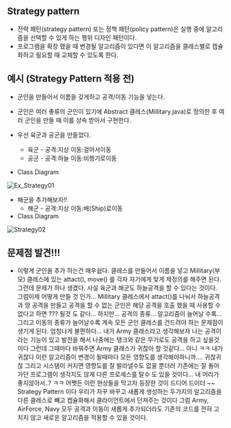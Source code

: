 ## Strategy pattern

- 전략 패턴(strategy pattern) 또는 정책 패턴(policy pattern)은 실행 중에 알고리즘을 선택할 수 있게 하는 행위 디자인 패턴이다.
- 프로그램을 확장 했을 때 변경될 알고리즘이 있다면 이 알고리즘을 클래스별로 캡슐화하고 필요할 때 교체할 수 있도록 한다.

## 예시 (Strategy Pattern 적용 전)

- 군인을 만들어서 이름을 갖게하고 공격/이동 기능을 넣는다.
- 군인은 여러 좋류의 군인이 있기에 Abstract 클레스(Millitary.java)로 정의한 후 여러 군인을 만들 때 이를 상속 받아서 구현한다.
- 우선 육군과 공군을 만들었다.
  - 육군 - 공격:지상  이동:걸어서이동    
  - 공군 - 공격:하늘  이동:비행기로이동    

- Class Diagram

![Ex_Strategy01](https://user-images.githubusercontent.com/31425312/59021442-c4c8cd00-8886-11e9-811b-e2395937ac67.PNG)

- 해군을 추가해보자!!
  - 해군 - 공격:지상  이동:배(Ship)로이동
- Class Diagram

![Strategy02](https://user-images.githubusercontent.com/31425312/59023090-fee79e00-8889-11e9-98c6-22790021ba2e.PNG)

## 문제점 발견!!!
- 이렇게 군인을 추가 하는건 매우쉽다. 클레스를 만들어서 이름을 넣고 Millitary(부모) 클레스에 있는 attact(), move() 를 각자 자기에게 맞게 제정의를 해주면 된다.
  그런데 문제가 하나 생겼다. 사실 육군과 해군도 하늘공격을 할 수 있다는 것이다.   그럼이제 어떻게 만들 것 인가... Millitary 클레스에서 attact()를 나눠서 하늘공격과
  땅 공격을 만들고 공격을 할 수 없는 군인은 해당 공격을 호출 했을 때 사용할 수 없다고 하면 ??? 될것 도 같다... 하지만... 공격의 종류... 알고리즘이 늘어날 수록...
  그리고 이동의 종류가 늘어날수록 계속 모든 군인 클레스를 건드려야 하는 문제점이 생기게 된다.  엄청나게 불편하다...
  내가 Army 클래스라고 생각해보자 나는 공격이라는 기능이 있고 발전을 해서 나중에는 탱크와 같은 무기로도 공격을 하고 싶을것이다 그런데 그때마다 바꿔주면
  Army 클래스가 귀찮아 할 것같다... 아니 ㅋㅋ 내가 귀찮다 이런 알고리즘이 변경이 될때마다 모든 영향도를 생각해야하니까.... 귀찮귀찮 그리고 시스템이 커지면
  영향도를 잘 발라낼수도 없을 뿐더러 기존에는 잘 돌아가던 프로그램이 생각지도 않게 다른 프로세스를 탈수 도 있을 것이다... 내 머리가 좋지않아서..? ㅋㅋ
  어쨋든 이런 현상들을 막고자 등장한 것이 드디어 드이더 ~~ Strategy Pattern 이다 우리가 자꾸 바꾸고 새롭게 생성하는 두가지의 알고리즘을 다른 클레스로
  빼고 켑슐화해서 클라이언트에서 던져주는 것이다  그럼 Army, AirForce, Navy 모두 공격과 이동이 새롭게 추가되더라도 기존의 코드를 전혀 고치지 않고
  새로운 알고리즘을 적용할 수 있을 것이다.
